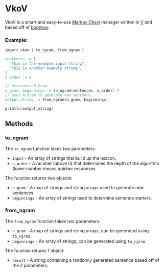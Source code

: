# VkoV

VkoV is a smart and easy-to-use [Markov Chain](https://en.wikipedia.org/wiki/Markov_chain) manager written in [V](https://vlang.io) and based off of [boonkov](https://github.com/boon-cpu/boonkov).

### Example:

```v
import vkov { to_ngram, from_ngram }

sentences := [
  "This is the example input string",
  "This is another example string",
]
n_order := 1

// Generates N-Gram.
n_gram, beginnings := to_ngram(sentences, n_order) ?
// Uses N-Gram to generate new sentence.
output_string := from_ngram(n_gram, beginnings)

println(output_string)
```

## Methods

### to_ngram

The `to_ngram` function takes two parameters:

- `input` - An array of strings that build up the lexicon.
- `n_order` - A number (above 0) that determines the depth of the algorithm (lower number means quirkier responses.

The function returns two objects:

- `n_gram` - A map of strings and string arrays used to generate new sentences.
- `beginnings` - An array of strings used to determine sentence starters.

### from_ngram

The `from_ngram` function takes two parameters:

- `n_gram` - A map of strings and string arrays, can be generated using `to_ngram`.
- `beginnings` - An array of strings, can be generated using `to_ngram`

The function returns 1 object:

- `result` - A string containing a randomly generated sentence based off of the 2 parameters.
